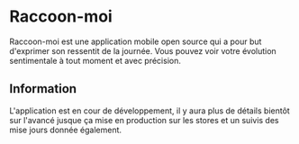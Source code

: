 # Raccoon-moi
Raccoon-moi est une application mobile open source qui a pour but d'exprimer son ressentit de la journée. Vous pouvez voir votre évolution sentimentale à tout moment et avec précision.

## Information
L'application est en cour de développement, il y aura plus de détails bientôt sur l'avancé jusque ça mise en production sur les stores et un suivis des mise jours donnée également. 
